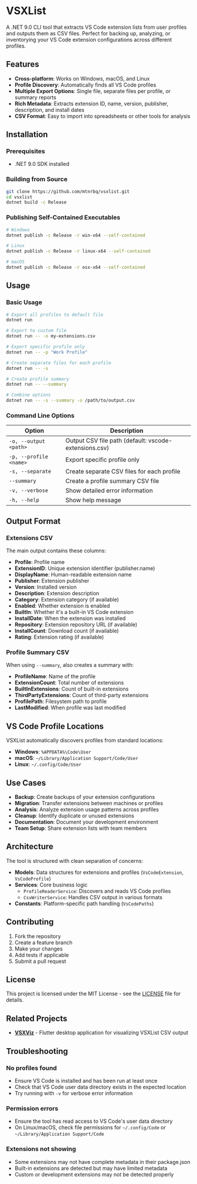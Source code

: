 # VSXList

A .NET 9.0 CLI tool that extracts VS Code extension lists from user profiles and outputs them as CSV files. Perfect for backing up, analyzing, or inventorying your VS Code extension configurations across different profiles.

## Features

- **Cross-platform**: Works on Windows, macOS, and Linux
- **Profile Discovery**: Automatically finds all VS Code profiles
- **Multiple Export Options**: Single file, separate files per profile, or summary reports
- **Rich Metadata**: Extracts extension ID, name, version, publisher, description, and install dates
- **CSV Format**: Easy to import into spreadsheets or other tools for analysis

## Installation

### Prerequisites
- .NET 9.0 SDK installed

### Building from Source
```bash
git clone https://github.com/mtnrbq/vsxlist.git
cd vsxlist
dotnet build -c Release
```

### Publishing Self-Contained Executables
```bash
# Windows
dotnet publish -c Release -r win-x64 --self-contained

# Linux
dotnet publish -c Release -r linux-x64 --self-contained

# macOS
dotnet publish -c Release -r osx-x64 --self-contained
```

## Usage

### Basic Usage
```bash
# Export all profiles to default file
dotnet run

# Export to custom file
dotnet run -- -o my-extensions.csv

# Export specific profile only
dotnet run -- -p "Work Profile"

# Create separate files for each profile
dotnet run -- -s

# Create profile summary
dotnet run -- --summary

# Combine options
dotnet run -- -s --summary -o /path/to/output.csv
```

### Command Line Options

| Option | Description |
|--------|-------------|
| `-o, --output <path>` | Output CSV file path (default: vscode-extensions.csv) |
| `-p, --profile <name>` | Export specific profile only |
| `-s, --separate` | Create separate CSV files for each profile |
| `--summary` | Create a profile summary CSV file |
| `-v, --verbose` | Show detailed error information |
| `-h, --help` | Show help message |

## Output Format

### Extensions CSV
The main output contains these columns:
- **Profile**: Profile name
- **ExtensionID**: Unique extension identifier (publisher.name)
- **DisplayName**: Human-readable extension name
- **Publisher**: Extension publisher
- **Version**: Installed version
- **Description**: Extension description
- **Category**: Extension category (if available)
- **Enabled**: Whether extension is enabled
- **BuiltIn**: Whether it's a built-in VS Code extension
- **InstallDate**: When the extension was installed
- **Repository**: Extension repository URL (if available)
- **InstallCount**: Download count (if available)
- **Rating**: Extension rating (if available)

### Profile Summary CSV
When using `--summary`, also creates a summary with:
- **ProfileName**: Name of the profile
- **ExtensionCount**: Total number of extensions
- **BuiltInExtensions**: Count of built-in extensions
- **ThirdPartyExtensions**: Count of third-party extensions
- **ProfilePath**: Filesystem path to profile
- **LastModified**: When profile was last modified

## VS Code Profile Locations

VSXList automatically discovers profiles from standard locations:

- **Windows**: `%APPDATA%\Code\User`
- **macOS**: `~/Library/Application Support/Code/User`
- **Linux**: `~/.config/Code/User`

## Use Cases

- **Backup**: Create backups of your extension configurations
- **Migration**: Transfer extensions between machines or profiles
- **Analysis**: Analyze extension usage patterns across profiles
- **Cleanup**: Identify duplicate or unused extensions
- **Documentation**: Document your development environment
- **Team Setup**: Share extension lists with team members

## Architecture

The tool is structured with clean separation of concerns:

- **Models**: Data structures for extensions and profiles (`VsCodeExtension`, `VsCodeProfile`)
- **Services**: Core business logic
  - `ProfileReaderService`: Discovers and reads VS Code profiles
  - `CsvWriterService`: Handles CSV output in various formats
- **Constants**: Platform-specific path handling (`VsCodePaths`)

## Contributing

1. Fork the repository
2. Create a feature branch
3. Make your changes
4. Add tests if applicable
5. Submit a pull request

## License

This project is licensed under the MIT License - see the [LICENSE](LICENSE) file for details.

## Related Projects

- **[VSXViz](https://github.com/mtnrbq/vsxviz)** - Flutter desktop application for visualizing VSXList CSV output

## Troubleshooting

### No profiles found
- Ensure VS Code is installed and has been run at least once
- Check that VS Code user data directory exists in the expected location
- Try running with `-v` for verbose error information

### Permission errors
- Ensure the tool has read access to VS Code's user data directory
- On Linux/macOS, check file permissions for `~/.config/Code` or `~/Library/Application Support/Code`

### Extensions not showing
- Some extensions may not have complete metadata in their package.json
- Built-in extensions are detected but may have limited metadata
- Custom or development extensions may not be detected properly